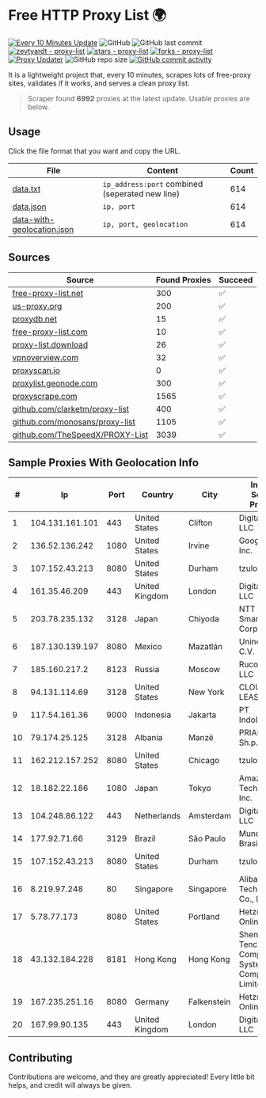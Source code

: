 
# Free HTTP Proxy List 🌍

[![Every 10 Minutes Update](https://github.com/mertguvencli/http-proxy-list/actions/workflows/main.yml/badge.svg?branch=main)](https://github.com/mertguvencli/http-proxy-list/actions/workflows/main.yml)
![GitHub](https://img.shields.io/github/license/mertguvencli/http-proxy-list)
![GitHub last commit](https://img.shields.io/github/last-commit/mertguvencli/http-proxy-list)
[![zevtyardt - proxy-list](https://img.shields.io/static/v1?label=zevtyardt&message=proxy-list&color=blue&logo=github)](https://github.com/zevtyardt/proxy-list "Go to GitHub repo")
[![stars - proxy-list](https://img.shields.io/github/stars/zevtyardt/proxy-list?style=social)](https://github.com/zevtyardt/proxy-list)
[![forks - proxy-list](https://img.shields.io/github/forks/zevtyardt/proxy-list?style=social)](https://github.com/zevtyardt/proxy-list)
[![Proxy Updater](https://github.com/zevtyardt/proxy-list/workflows/Proxy%20Updater/badge.svg)](https://github.com/zevtyardt/proxy-list/actions?query=workflow:"Proxy+Updater")
![GitHub repo size](https://img.shields.io/github/repo-size/zevtyardt/proxy-list)
[![GitHub commit activity](https://img.shields.io/github/commit-activity/m/zevtyardt/proxy-list?logo=commits)](https://github.com/zevtyardt/proxy-list/commits/main)

It is a lightweight project that, every 10 minutes, scrapes lots of free-proxy sites, validates if it works, and serves a clean proxy list.

> Scraper found **6992** proxies at the latest update. Usable proxies are below.

## Usage

Click the file format that you want and copy the URL.

|File|Content|Count|
|----|-------|-----|
|[data.txt](https://raw.githubusercontent.com/mertguvencli/http-proxy-list/main/proxy-list/data.txt)|`ip_address:port` combined (seperated new line)|614|
|[data.json](https://raw.githubusercontent.com/mertguvencli/http-proxy-list/main/proxy-list/data.json)|`ip, port`|614|
|[data-with-geolocation.json](https://raw.githubusercontent.com/mertguvencli/http-proxy-list/main/proxy-list/data-with-geolocation.json)|`ip, port, geolocation`|614|

## Sources

|Source|Found Proxies|Succeed|
|------|-------------|-------|
|[free-proxy-list.net](https://free-proxy-list.net)|300|✅|
|[us-proxy.org](https://www.us-proxy.org)|200|✅|
|[proxydb.net](http://proxydb.net)|15|✅|
|[free-proxy-list.com](https://free-proxy-list.com/?page=&port=&type%5B%5D=http&type%5B%5D=https&up_time=0&search=Search)|10|✅|
|[proxy-list.download](https://www.proxy-list.download/HTTP)|26|✅|
|[vpnoverview.com](https://vpnoverview.com/privacy/anonymous-browsing/free-proxy-servers)|32|✅|
|[proxyscan.io](https://www.proxyscan.io)|0|✅|
|[proxylist.geonode.com](https://proxylist.geonode.com/api/proxy-list?limit=300&page=1&sort_by=lastChecked&sort_type=desc&protocols=http,https)|300|✅|
|[proxyscrape.com](https://api.proxyscrape.com/v2/?request=displayproxies&protocol=http&timeout=10000&country=all&ssl=all&anonymity=all)|1565|✅|
|[github.com/clarketm/proxy-list](https://raw.githubusercontent.com/clarketm/proxy-list/master/proxy-list-raw.txt)|400|✅|
|[github.com/monosans/proxy-list](https://raw.githubusercontent.com/monosans/proxy-list/main/proxies/http.txt)|1105|✅|
|[github.com/TheSpeedX/PROXY-List](https://raw.githubusercontent.com/TheSpeedX/PROXY-List/master/http.txt)|3039|✅|


## Sample Proxies With Geolocation Info

|#|Ip|Port|Country|City|Internet Service Provider|
|-|--|----|-------|----|-------------------------|
|1|104.131.161.101|443|United States|Clifton|DigitalOcean, LLC|
|2|136.52.136.242|1080|United States|Irvine|Google Fiber Inc.|
|3|107.152.43.213|8080|United States|Durham|tzulo, inc.|
|4|161.35.46.209|443|United Kingdom|London|DigitalOcean, LLC|
|5|203.78.235.132|3128|Japan|Chiyoda|NTT SmartConnect Corporation|
|6|187.130.139.197|8080|Mexico|Mazatlán|Uninet S.A. de C.V.|
|7|185.160.217.2|8123|Russia|Moscow|Rucomtech LLC|
|8|94.131.114.69|3128|United States|New York|CLOUD LEASE Ltd|
|9|117.54.161.36|9000|Indonesia|Jakarta|PT IndoInternet|
|10|79.174.25.125|3128|Albania|Manzë|PRIAM NET Sh.p.k.|
|11|162.212.157.252|8080|United States|Chicago|tzulo, inc.|
|12|18.182.22.186|1080|Japan|Tokyo|Amazon Technologies Inc.|
|13|104.248.86.122|443|Netherlands|Amsterdam|DigitalOcean, LLC|
|14|177.92.71.66|3129|Brazil|São Paulo|Mundivox Do Brasil Ltda|
|15|107.152.43.213|8080|United States|Durham|tzulo, inc.|
|16|8.219.97.248|80|Singapore|Singapore|Alibaba (US) Technology Co., Ltd.|
|17|5.78.77.173|8080|United States|Portland|Hetzner Online GmbH|
|18|43.132.184.228|8181|Hong Kong|Hong Kong|Shenzhen Tencent Computer Systems Company Limited|
|19|167.235.251.16|8080|Germany|Falkenstein|Hetzner Online GmbH|
|20|167.99.90.135|443|United Kingdom|London|DigitalOcean, LLC|



## Contributing

Contributions are welcome, and they are greatly appreciated! Every
little bit helps, and credit will always be given.

